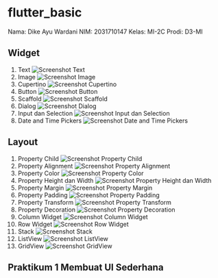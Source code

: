 # flutter_basic

Nama: Dike Ayu Wardani
NIM: 2031710147
Kelas: MI-2C
Prodi: D3-MI

## Widget
1. Text
![Screenshot Text](img/1_text.png)
2. Image
![Screenshot Image](img/2_image.png)
3. Cupertino
![Screenshot Cupertino](img/3_cupertino.png)
4. Button
![Screenshot Button](img/4_button.png)
5. Scaffold
![Screenshot Scaffold](img/5_scaffold.png)
6. Dialog
![Screenshot Dialog](img/6_dialog.png)
7. Input dan Selection
![Screenshot Input dan Selection](img/7_Input.png)
8. Date and Time Pickers
![Screenshot Date and Time Pickers](img/8_datetime.png)

## Layout
1. Property Child
![Screenshot Property Child](img/9_pchild.png)
2. Property Alignment
![Screenshot Property Alignment](img/10_palignment.png)
3. Property Color
![Screenshot Property Color](img/11_pcolor.png)
4. Property Height dan Width 
![Screenshot Property Height dan Width](img/12_phw.png)
5. Property Margin
![Screenshot Property Margin](img/13_pmargin.png)
6. Property Padding
![Screenshot Property Padding](img/14_ppadding.png)
7. Property Transform
![Screenshot Property Transform](img/15_ptransform.png)
8. Property Decoration
![Screenshot Property Decoration](img/16_pdecor.png)
9. Column Widget
![Screenshot Column Widget](img/17_column.png)
10. Row Widget
![Screenshot Row Widget](img/18_row.png)
11. Stack
![Screenshot Stack](img/19_stack.png)
12. ListView
![Screenshot ListView](img/20_listview.png)
13. GridView
![Screenshot GridView](img/21_gridview.png)

## Praktikum 1 Membuat UI Sederhana
